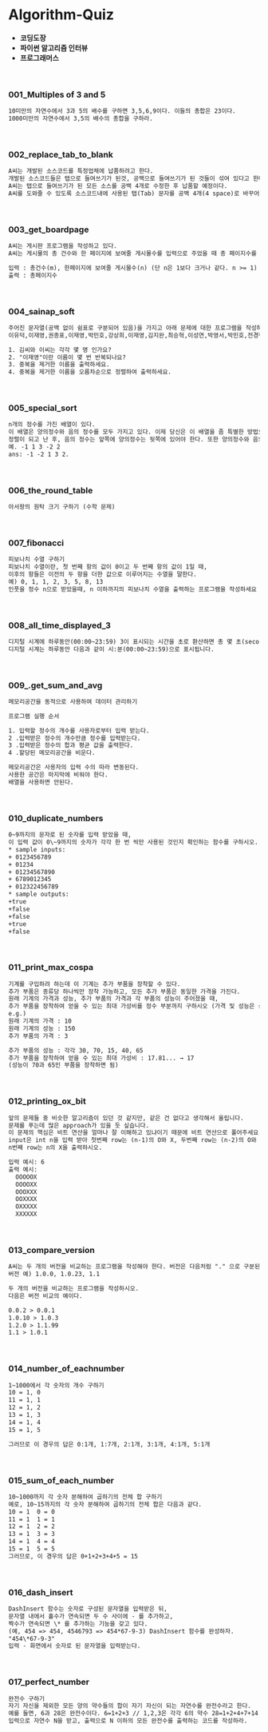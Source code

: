 <!-- @format -->

# Algorithm-Quiz

- **코딩도장**
- **파이썬 알고리즘 인터뷰**
- **프로그래머스**

<br>

### 001_Multiples of 3 and 5

```html
10미만의 자연수에서 3과 5의 배수를 구하면 3,5,6,9이다. 이들의 총합은 23이다.
1000미만의 자연수에서 3,5의 배수의 총합을 구하라.
```

<br>

### 002_replace_tab_to_blank
```html
A씨는 개발된 소스코드를 특정업체에 납품하려고 한다.
개발된 소스코드들은 탭으로 들여쓰기가 된것, 공백으로 들여쓰기가 된 것들이 섞여 있다고 한다.
A씨는 탭으로 들여쓰기가 된 모든 소스를 공백 4개로 수정한 후 납품할 예정이다.
A씨를 도와줄 수 있도록 소스코드내에 사용된 탭(Tab) 문자를 공백 4개(4 space)로 바꾸어 주는 프로그램을 작성하시오.
```
<br>

### 003_get_boardpage
```html
A씨는 게시판 프로그램을 작성하고 있다.
A씨는 게시물의 총 건수와 한 페이지에 보여줄 게시물수를 입력으로 주었을 때 총 페이지수를 리턴하는 프로그램이 필요하다고 한다.

입력 : 총건수(m), 한페이지에 보여줄 게시물수(n) (단 n은 1보다 크거나 같다. n >= 1)
출력 : 총페이지수
```
<br>

### 004_sainap_soft
```html
주어진 문자열(공백 없이 쉼표로 구분되어 있음)을 가지고 아래 문제에 대한 프로그램을 작성하세요.
이유덕,이재영,권종표,이재영,박민호,강상희,이재영,김지완,최승혁,이성연,박영서,박민호,전경헌,송정환,김재성,이유덕,전경헌

1. 김씨와 이씨는 각각 몇 명 인가요?
2. "이재영"이란 이름이 몇 번 반복되나요?
3. 중복을 제거한 이름을 출력하세요.
4. 중복을 제거한 이름을 오름차순으로 정렬하여 출력하세요.
```
<br>

### 005_special_sort
```html
n개의 정수를 가진 배열이 있다.
이 배열은 양의정수와 음의 정수를 모두 가지고 있다. 이제 당신은 이 배열을 좀 특별한 방법으로 정렬해야 한다.
정렬이 되고 난 후, 음의 정수는 앞쪽에 양의정수는 뒷쪽에 있어야 한다. 또한 양의정수와 음의정수의 순서에는 변함이 없어야 한다.
예. -1 1 3 -2 2 
ans: -1 -2 1 3 2.
```
<br>

### 006_the_round_table
```html
아서왕의 원탁 크기 구하기 (수학 문제)
```
<br>

### 007_fibonacci
```html
피보나치 수열 구하기
피보나치 수열이란, 첫 번째 항의 값이 0이고 두 번째 항의 값이 1일 때,
이후의 항들은 이전의 두 항을 더한 값으로 이루어지는 수열을 말한다.
예) 0, 1, 1, 2, 3, 5, 8, 13
인풋을 정수 n으로 받았을때, n 이하까지의 피보나치 수열을 출력하는 프로그램을 작성하세요
```
<br>

### 008_all_time_displayed_3
```html
디지털 시계에 하루동안(00:00~23:59) 3이 표시되는 시간을 초로 환산하면 총 몇 초(second) 일까요?
디지털 시계는 하루동안 다음과 같이 시:분(00:00~23:59)으로 표시됩니다.
```
<br>

### 009\_.get_sum_and_avg
```html
메모리공간을 동적으로 사용하여 데이터 관리하기

프로그램 실행 순서

1. 입력할 정수의 개수를 사용자로부터 입력 받는다.
2 .입력받은 정수의 개수만큼 정수를 입력받는다.
3 .입력받은 정수의 합과 평균 값을 출력한다.
4 .할당된 메모리공간을 비운다.

메모리공간은 사용자의 입력 수의 따라 변동된다.
사용한 공간은 마지막에 비워야 한다.
배열을 사용하면 안된다.
```

<br>

### 010_duplicate_numbers
```html
0~9까지의 문자로 된 숫자를 입력 받았을 때,
이 입력 값이 0\~9까지의 숫자가 각각 한 번 씩만 사용된 것인지 확인하는 함수를 구하시오.
* sample inputs:
+ 0123456789
+ 01234
+ 01234567890
+ 6789012345
+ 012322456789
* sample outputs:
+true
+false
+false
+true
+false
```
<br>

### 011_print_max_cospa
```html
기계를 구입하려 하는데 이 기계는 추가 부품을 장착할 수 있다.
추가 부품은 종류당 하나씩만 장착 가능하고, 모든 추가 부품은 동일한 가격을 가진다.
원래 기계의 가격과 성능, 추가 부품의 가격과 각 부품의 성능이 주어졌을 때,
추가 부품을 장착하여 얻을 수 있는 최대 가성비를 정수 부분까지 구하시오 (가격 및 성능은 상대적인 값으로 수치화되어 주어진다).
e.g.)
원래 기계의 가격 : 10
원래 기계의 성능 : 150
추가 부품의 가격 : 3

추가 부품의 성능 : 각각 30, 70, 15, 40, 65
추가 부품을 장착하여 얻을 수 있는 최대 가성비 : 17.81... → 17
(성능이 70과 65인 부품을 장착하면 됨)
```

<br>

### 012_printing_ox_bit
```html
앞의 문제들 중 비슷한 알고리즘이 있던 것 같지만, 같은 건 없다고 생각해서 올립니다.
문제를 푸는데 많은 approach가 있을 듯 싶습니다.
이 문제의 핵심은 비트 연산을 얼마나 잘 이해하고 있냐이기 때문에 비트 연산으로 풀어주세요.
input은 int n을 입력 받아 첫번째 row는 (n-1)의 O와 X, 두번째 row는 (n-2)의 O와 XX, 세번째 row는 (n-3)의 0와 XXX...
n번째 row는 n의 X을 출력하시오.

입력 예시: 6
출력 예시:
  OOOOOX
  OOOOXX
  OOOXXX
  OOXXXX
  OXXXXX
  XXXXXX
```
<br>

### 013_compare_version
```html
A씨는 두 개의 버전을 비교하는 프로그램을 작성해야 한다. 버전은 다음처럼 "." 으로 구분된 문자열이다.
버전 예) 1.0.0, 1.0.23, 1.1

두 개의 버전을 비교하는 프로그램을 작성하시오.
다음은 버전 비교의 예이다.

0.0.2 > 0.0.1
1.0.10 > 1.0.3
1.2.0 > 1.1.99
1.1 > 1.0.1
```

<br>

### 014_number_of_eachnumber
```html
1~1000에서 각 숫자의 개수 구하기
10 = 1, 0
11 = 1, 1
12 = 1, 2
13 = 1, 3
14 = 1, 4
15 = 1, 5

그러므로 이 경우의 답은 0:1개, 1:7개, 2:1개, 3:1개, 4:1개, 5:1개
```

<br>

### 015_sum_of_each_number
```html
10~1000까지 각 숫자 분해하여 곱하기의 전체 합 구하기
예로, 10~15까지의 각 숫자 분해하여 곱하기의 전체 합은 다음과 같다.
10 = 1  0 = 0
11 = 1  1 = 1
12 = 1  2 = 2
13 = 1  3 = 3
14 = 1  4 = 4
15 = 1  5 = 5
그러므로, 이 경우의 답은 0+1+2+3+4+5 = 15
```

<br>

### 016_dash_insert
```html
DashInsert 함수는 숫자로 구성된 문자열을 입력받은 뒤,
문자열 내에서 홀수가 연속되면 두 수 사이에 - 를 추가하고,
짝수가 연속되면 \* 를 추가하는 기능을 갖고 있다.
(예, 454 => 454, 4546793 => 454*67-9-3) DashInsert 함수를 완성하자.
"454\*67-9-3"
입력 - 화면에서 숫자로 된 문자열을 입력받는다.
```

<br>

### 017_perfect_number
```html
완전수 구하기
자기 자신을 제외한 모든 양의 약수들의 합이 자기 자신이 되는 자연수를 완전수라고 한다.
예를 들면, 6과 28은 완전수이다. 6=1+2+3 // 1,2,3은 각각 6의 약수 28=1+2+4+7+14 // 1,2,4,7,14는 각각 28의 약수
입력으로 자연수 N을 받고, 출력으로 N 이하의 모든 완전수를 출력하는 코드를 작성하라.
```

<br>
